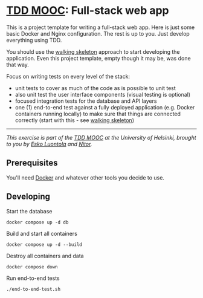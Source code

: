 # [TDD MOOC](https://tdd.mooc.fi): Full-stack web app

This is a project template for writing a full-stack web app. Here is just some basic Docker and Nginx configuration. The
rest is up to you. Just develop everything using TDD.

You should use the [walking skeleton](https://tdd.mooc.fi/5-advanced#walking-skeleton) approach to start
developing the application. Even this project template, empty though it may be, was done that way.

Focus on writing tests on every level of the stack:

- unit tests to cover as much of the code as is possible to unit test
- also unit test the user interface components (visual testing is optional)
- focused integration tests for the database and API layers
- one (1) end-to-end test against a fully deployed application (e.g. Docker containers running locally) to make sure
  that things are connected correctly (start with this -
  see [walking skeleton](https://tdd.mooc.fi/5-advanced#walking-skeleton))

---

_This exercise is part of the [TDD MOOC](https://tdd.mooc.fi) at the University of Helsinki, brought to you
by [Esko Luontola](https://twitter.com/EskoLuontola) and [Nitor](https://nitor.com/)._

## Prerequisites

You'll need [Docker](https://www.docker.com/) and whatever other tools you decide to use.

## Developing

Start the database

    docker compose up -d db

Build and start all containers

    docker compose up -d --build

Destroy all containers and data

    docker compose down

Run end-to-end tests

    ./end-to-end-test.sh

